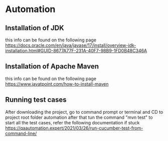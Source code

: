 # Automation

## Installation of JDK
this info can be found on the following page
https://docs.oracle.com/en/java/javase/17/install/overview-jdk-installation.html#GUID-8677A77F-231A-40F7-98B9-1FD0B48C346A

## Installation of Apache Maven
this info can be found on the following page
https://www.javatpoint.com/how-to-install-maven

## Running test cases
After downloading the project, go to command prompt or terminal and CD to project root folder automation
after that tun the command "mvn test" to start all the test cases, refer the following documentation if stuck
https://qaautomation.expert/2021/03/26/run-cucumber-test-from-command-line/
